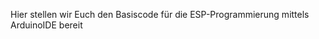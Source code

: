 <!--META {"title":"Beispiel-Sketch","tags":["showcase"],"createDate":1489755053171,"updateDate":1489755053171} -->
Hier stellen wir Euch den Basiscode für die ESP-Programmierung mittels ArduinoIDE bereit
